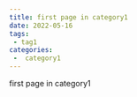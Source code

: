 ```yaml
---
title: first page in category1
date: 2022-05-16
tags:
 - tag1
categories:
 -  category1
---
```


first page in category1